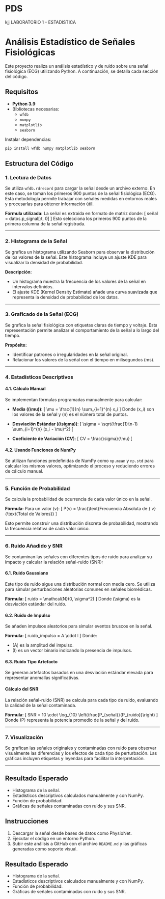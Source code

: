 # PDS
kjj
LABORATORIO 1 - ESTADISTICA
# Análisis Estadístico de Señales Fisiológicas

Este proyecto realiza un análisis estadístico y de ruido sobre una señal fisiológica (ECG) utilizando Python. A continuación, se detalla cada sección del código.

## Requisitos
- **Python 3.9**
- Bibliotecas necesarias:
  - `wfdb`
  - `numpy`
  - `matplotlib`
  - `seaborn`

Instalar dependencias:
```bash
pip install wfdb numpy matplotlib seaborn
```

## Estructura del Código

### 1. Lectura de Datos
Se utiliza `wfdb.rdrecord` para cargar la señal desde un archivo externo. En este caso, se toman los primeros 900 puntos de la señal fisiológica (ECG). Esta metodología permite trabajar con señales medidas en entornos reales y procesarlas para obtener información útil.

**Fórmula utilizada:**
La señal es extraída en formato de matriz donde:
\[
señal = datos.p\_signal[:t, 0]
\]
Esto selecciona los primeros 900 puntos de la primera columna de la señal registrada.

---

### 2. Histograma de la Señal
Se grafica un histograma utilizando Seaborn para observar la distribución de los valores de la señal. Este histograma incluye un ajuste KDE para visualizar la densidad de probabilidad.

**Descripción:**
- Un histograma muestra la frecuencia de los valores de la señal en intervalos definidos.
- El ajuste KDE (Kernel Density Estimate) añade una curva suavizada que representa la densidad de probabilidad de los datos.

---

### 3. Graficado de la Señal (ECG)
Se grafica la señal fisiológica con etiquetas claras de tiempo y voltaje. Esta representación permite analizar el comportamiento de la señal a lo largo del tiempo.

**Propósito:**
- Identificar patrones o irregularidades en la señal original.
- Relacionar los valores de la señal con el tiempo en milisegundos (ms).

---

### 4. Estadísticos Descriptivos

#### 4.1. Cálculo Manual
Se implementan fórmulas programadas manualmente para calcular:
- **Media (\(\mu\))**:
\[
\mu = \frac{1}{n} \sum_{i=1}^{n} x_i
\]
Donde \(x_i\) son los valores de la señal y \(n\) es el número total de puntos.

- **Desviación Estándar (\(\sigma\))**:
\[
\sigma = \sqrt{\frac{1}{n-1} \sum_{i=1}^{n} (x_i - \mu)^2}
\]

- **Coeficiente de Variación (CV)**:
\[
CV = \frac{\sigma}{\mu}
\]

#### 4.2. Usando Funciones de NumPy
Se utilizan funciones predefinidas de NumPy como `np.mean` y `np.std` para calcular los mismos valores, optimizando el proceso y reduciendo errores de cálculo manual.

---

### 5. Función de Probabilidad
Se calcula la probabilidad de ocurrencia de cada valor único en la señal.

**Fórmula:**
Para un valor \(v\):
\[
P(v) = \frac{\text{Frecuencia Absoluta de } v}{\text{Total de Valores}}
\]

Esto permite construir una distribución discreta de probabilidad, mostrando la frecuencia relativa de cada valor único.

---

### 6. Ruido Añadido y SNR
Se contaminan las señales con diferentes tipos de ruido para analizar su impacto y calcular la relación señal-ruido (SNR):

#### 6.1. Ruido Gaussiano
Este tipo de ruido sigue una distribución normal con media cero. Se utiliza para simular perturbaciones aleatorias comunes en señales biomédicas.

**Fórmula:**
\[
ruido = \mathcal{N}(0, \sigma^2)
\]
Donde \(\sigma\) es la desviación estándar del ruido.

#### 6.2. Ruido de Impulso
Se añaden impulsos aleatorios para simular eventos bruscos en la señal.

**Fórmula:**
\[
ruido\_impulso = A \cdot I
\]
Donde:
- \(A\) es la amplitud del impulso.
- \(I\) es un vector binario indicando la presencia de impulsos.

#### 6.3. Ruido Tipo Artefacto
Se generan artefactos basados en una desviación estándar elevada para representar anomalías significativas.

#### Cálculo del SNR
La relación señal-ruido (SNR) se calcula para cada tipo de ruido, evaluando la calidad de la señal contaminada.

**Fórmula:**
\[
SNR = 10 \cdot \log_{10} \left(\frac{P_{señal}}{P_{ruido}}\right)
\]
Donde \(P\) representa la potencia promedio de la señal y del ruido.

---

### 7. Visualización
Se grafican las señales originales y contaminadas con ruido para observar visualmente las diferencias y los efectos de cada tipo de perturbación. Las gráficas incluyen etiquetas y leyendas para facilitar la interpretación.

---

## Resultado Esperado
- Histograma de la señal.
- Estadísticos descriptivos calculados manualmente y con NumPy.
- Función de probabilidad.
- Gráficas de señales contaminadas con ruido y sus SNR.

## Instrucciones
1. Descargar la señal desde bases de datos como PhysioNet.
2. Ejecutar el código en un entorno Python.
3. Subir este análisis a GitHub con el archivo `README.md` y las gráficas generadas como soporte visual.

## Resultado Esperado
- Histograma de la señal.
- Estadísticos descriptivos calculados manualmente y con NumPy.
- Función de probabilidad.
- Gráficas de señales contaminadas con ruido y sus SNR.

